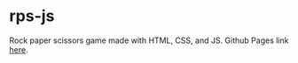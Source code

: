 # rps-js
Rock paper scissors game made with HTML, CSS, and JS. Github Pages link [here](https://lwaldow.github.io/rps-js/).
